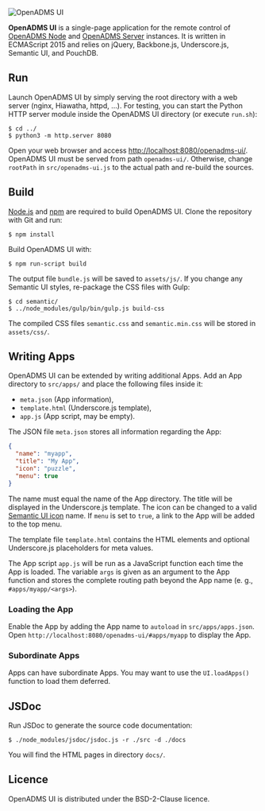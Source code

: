 ![OpenADMS UI](https://www.dabamos.de/github/openadms.png)

**OpenADMS UI** is a single-page application for the remote control of
[OpenADMS Node](https://github.com/dabamos/openadms-node/) and
[OpenADMS Server](https://github.com/dabamos/openadms-server/)
instances. It is written in ECMAScript 2015 and relies on jQuery, Backbone.js,
Underscore.js, Semantic UI, and PouchDB.

## Run
Launch OpenADMS UI by simply serving the root directory with a web server
(nginx, Hiawatha, httpd, …). For testing, you can start the Python HTTP server
module inside the OpenADMS UI directory (or execute ``run.sh``):
```
$ cd ../
$ python3 -m http.server 8080
```
Open your web browser and access
[http://localhost:8080/openadms-ui/](http://localhost:8080/openadms-ui/).
OpenADMS UI must be served from path ``openadms-ui/``. Otherwise, change
``rootPath`` in ``src/openadms-ui.js`` to the actual path and re-build the
sources.

## Build
[Node.js](https://nodejs.org/) and [npm](https://www.npmjs.com/) are
required to build OpenADMS UI. Clone the repository with Git and run:
```
$ npm install
```
Build OpenADMS UI with:
```
$ npm run-script build
```
The output file ``bundle.js`` will be saved to ``assets/js/``. If you change
any Semantic UI styles, re-package the CSS files with Gulp:
```
$ cd semantic/
$ ../node_modules/gulp/bin/gulp.js build-css
```
The compiled CSS files ``semantic.css`` and ``semantic.min.css`` will be
stored in ``assets/css/``.

## Writing Apps
OpenADMS UI can be extended by writing additional Apps. Add an App directory to
``src/apps/`` and place the following files inside it:

* ``meta.json`` (App information),
* ``template.html`` (Underscore.js template),
* ``app.js`` (App script, may be empty).

The JSON file ``meta.json`` stores all information regarding the App:
```json
{
  "name": "myapp",
  "title": "My App",
  "icon": "puzzle",
  "menu": true
}
```
The name must equal the name of the App directory. The title will be displayed
in the Underscore.js template. The icon can be changed to a valid
[Semantic UI icon](https://semantic-ui.com/elements/icon.html) name. If
``menu`` is set to ``true``, a link to the App will be added to the top menu.

The template file ``template.html`` contains the HTML elements and optional
Underscore.js placeholders for meta values.

The App script ``app.js`` will be run as a JavaScript function each time the
App is loaded. The variable ``args`` is given as an argument to the App
function and stores the complete routing path beyond the App name (e. g.,
``#apps/myapp/<args>``).

### Loading the App
Enable the App by adding the App name to ``autoload`` in
``src/apps/apps.json``. Open ``http://localhost:8080/openadms-ui/#apps/myapp``
to display the App.

### Subordinate Apps
Apps can have subordinate Apps. You may want to use the ``UI.loadApps()``
function to load them deferred.

## JSDoc
Run JSDoc to generate the source code documentation:
```
$ ./node_modules/jsdoc/jsdoc.js -r ./src -d ./docs
```
You will find the HTML pages in directory ``docs/``.

## Licence
OpenADMS UI is distributed under the BSD-2-Clause licence.
